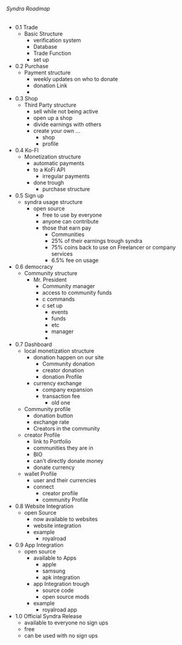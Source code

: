 
###### Syndra Roadmap


- 0.1 Trade
	- Basic Structure
		- verification system
		- Database
		- Trade Function
		- set up
- 0.2 Purchase
	- Payment structure
		- weekly updates on who to donate
		- donation Link
		- 
- 0.3 Shop
	- Third Party structure
		- sell while not being active
		- open up a shop
		- divide earnings with others
		- create your own ...
			- shop
			- profile
- 0.4 Ko-FI
	- Monetization structure
		- automatic payments
		- to a KoFi API
			- irregular payments
		- done trough
			- purchase structure
- 0.5 Sign up
	- syndra usage structure
		- open source 
			- free to use by everyone
			- anyone can contribute
			- those that earn pay
				- Communities
				- 25% of their earnings trough syndra
				- 75% coins back to use on Freelancer or company services
				- 6.5% fee on usage
- 0.6 democracy
	- Community structure
		- Mr. President
			- Community manager
			- access to community funds
			- c commands
			- c set up
				- events
				- funds
				- etc
				- manager
				- 
- 0.7 Dashboard
	- local monetization structure
		- donation happen on our site
			- Community donation
			- creator donation
			- donation Profile
		- currency exchange
			- company expansion
			- transaction fee
				- old one
	- Community profile
		- donation button
		- exchange rate
		- Creators in the community
	- creator Profile
		- link to Portfolio
		- communities they are in
		- BIO
		- can't directly donate money
		- donate currency
	- wallet Profile
		- user and their currencies
		- connect
			- creator profile
			- community Profile
- 0.8 Website Integration
	- open Source
		-  now available to websites
		- website integration
		- example
			- royalroad
- 0.9 App Integration
	- open source
		- available to Apps
			- apple
			- samsung
			- apk integration
		- app Integration trough
			- source code
			- open source mods
		- example
			- royalroad app
- 1.0 Official Syndra Release 
	- available to everyone no sign ups
	- free 
	- can be used with no sign ups